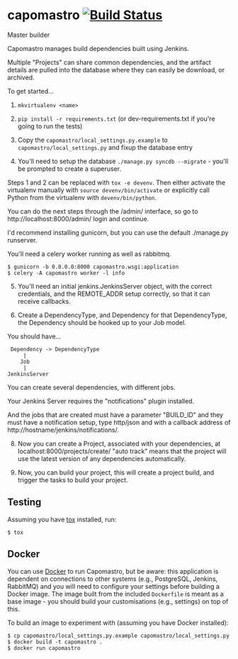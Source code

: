 capomastro [![Build Status](https://travis-ci.org/capomastro/capomastro.svg)](https://travis-ci.org/capomastro/capomastro)
==========
Master builder

Capomastro manages build dependencies built using Jenkins.

Multiple "Projects" can share common dependencies, and the artifact details are
pulled into the database where they can easily be download, or archived.

To get started...

1. `mkvirtualenv <name>`

2. `pip install -r requirements.txt` (or dev-requirements.txt if you're going
   to run the tests)

3. Copy the `capomastro/local_settings.py.example` to `capomastro/local_settings.py`
   and fixup the database entry

4. You'll need to setup the database `./manage.py syncdb --migrate` - you'll be
   prompted to create a superuser.

Steps 1 and 2 can be replaced with `tox -e devenv`. Then either activate the
virtualenv manually with `source devenv/bin/activate` or explicitly call
Python from the virtualenv with `devenv/bin/python`.

You can do the next steps through the /admin/ interface, so go to
http://localhost:8000/admin/ login and continue.

I'd recommend installing gunicorn, but you can use the default ./manage.py
runserver.

You'll need a celery worker running as well as rabbitmq.

```
$ gunicorn -b 0.0.0.0:8000 capomastro.wsgi:application
$ celery -A capomastro worker -l info
```

5. You'll need an initial jenkins.JenkinsServer object, with the correct credentials,
   and the REMOTE_ADDR setup correctly, so that it can receive callbacks.

7. Create a DependencyType, and Dependency for that DependencyType, the
   Dependency should be hooked up to your Job model.


You should have...


     Dependency -> DependencyType
         |
        Job
         |
    JenkinsServer

You can create several dependencies, with different jobs.

Your Jenkins Server requires the "notifications" plugin installed.

And the jobs that are created must have a parameter "BUILD_ID" and they must
have a notification setup, type http/json and with a callback address of
http://hostname/jenkins/notifications/.

8. Now you can create a Project, associated with your dependencies, at
   localhost:8000/projects/create/ "auto track" means that the project will use
   the latest version of any dependencies automatically.

9. Now, you can build your project, this will create a project build, and
   trigger the tasks to build your project.

Testing
-------

Assuming you have [tox](https://testrun.org/tox/latest/) installed, run:

    $ tox

Docker
------

You can use [Docker](http://www.docker.com/) to run Capomastro, but be aware:
this application is dependent on connections to other systems (e.g.,
PostgreSQL, Jenkins, RabbitMQ) and you will need to configure your settings
before building a Docker image. The image built from the included `Dockerfile`
is meant as a base image - you should build your customisations (e.g., settings)
on top of this.

To build an image to experiment with (assuming you have Docker installed):

```
$ cp capomastro/local_settings.py.example capomastro/local_settings.py
$ docker build -t capomastro .
$ docker run capomastro
```
